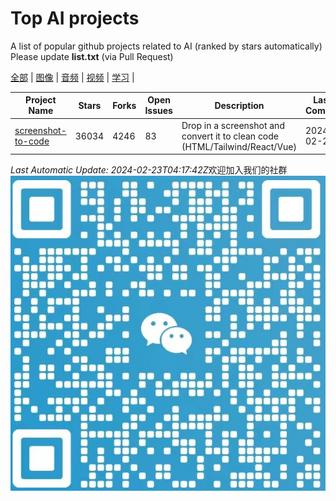 # Top AI projects
A list of popular github projects related to AI (ranked by stars automatically)
Please update **list.txt** (via Pull Request)

<a href="./README.md">全部</a> |   <a href="./READMEpicture.md">图像</a> |   <a href="./READMEaudio.md">音频</a> | <a href="./READMEvideo.md">视频</a> | <a href="./READMElearn.md">学习</a> | 

| Project Name | Stars | Forks | Open Issues | Description | Last Commit |
| ------------ | ----- | ----- | ----------- | ----------- | ----------- |
| [screenshot-to-code](https://github.com/abi/screenshot-to-code) | 36034 | 4246 | 83 | Drop in a screenshot and convert it to clean code (HTML/Tailwind/React/Vue) | 2024-02-21 |

*Last Automatic Update: 2024-02-23T04:17:42Z*欢迎加入我们的社群 ![](https://raw.githubusercontent.com/mouuii/picture/master/weichat.jpg) 